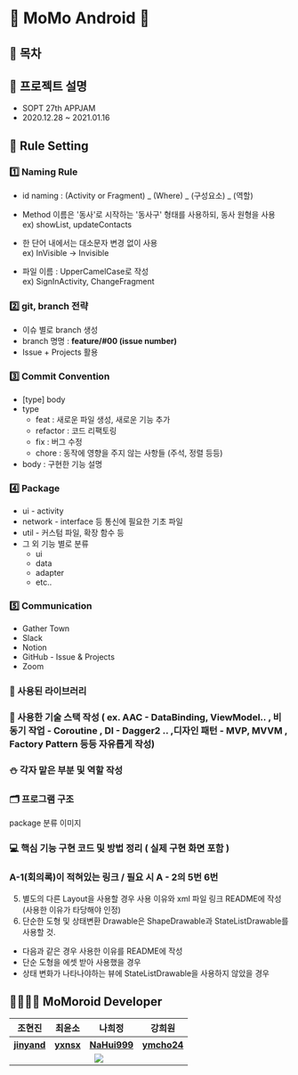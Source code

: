 # 💙 MoMo Android 💙

## 🌼 목차

## 🎁 프로젝트 설명
* SOPT 27th APPJAM
* 2020.12.28 ~ 2021.01.16

## 🍰 Rule Setting

### 1️⃣ Naming Rule
- id naming : (Activity or Fragment) _ (Where) _ (구성요소) _ (역할)

- Method 이름은 '동사'로 시작하는 '동사구' 형태를 사용하되, 동사 원형을 사용  
ex) showList, updateContacts
- 한 단어 내에서는 대소문자 변경 없이 사용  
ex) InVisible → Invisible
- 파일 이름 : UpperCamelCase로 작성  
ex) SignInActivity, ChangeFragment

### 2️⃣ git, branch 전략
* 이슈 별로 branch 생성 
* branch 명명 : **feature/#00 (issue number)**
* Issue + Projects 활용

### 3️⃣ Commit Convention
- [type] body
- type
    - feat : 새로운 파일 생성, 새로운 기능 추가
    - refactor : 코드 리팩토링
    - fix : 버그 수정
    - chore : 동작에 영향을 주지 않는 사항들 (주석, 정렬 등등)
- body : 구현한 기능 설명
    
### 4️⃣ Package
- ui - activity
- network - interface 등 통신에 필요한 기초 파일
- util - 커스텀 파일, 확장 함수 등
- 그 외 기능 별로 분류
    - ui
    - data
    - adapter
    - etc..

### 5️⃣ Communication
* Gather Town
* Slack
* Notion
* GitHub - Issue & Projects
* Zoom

### 🎄 사용된 라이브러리

### 🎅 사용한 기술 스택 작성 ( ex. AAC - DataBinding, ViewModel.. ,  비동기 작업 - Coroutine , DI - Dagger2 .. ,디자인 패턴 - MVP, MVVM , Factory Pattern 등등 자유롭게 작성)

### ⛄ 각자 맡은 부분 및 역할 작성

### 🗂 프로그램 구조
package 분류 이미지
    
### 💻 핵심 기능 구현 코드 및 방법 정리 ( 실제 구현 화면 포함 )

### A-1(회의록)이 적혀있는 링크 /  필요 시 A - 2의 5번 6번
5. 별도의 다른 Layout을 사용할 경우 사용 이유와  xml 파일 링크 README에 작성    (사용한 이유가 타당해야 인정)  
6. 단순한 도형 및 상태변환 Drawable은 ShapeDrawable과 StateListDrawable를 사용할 것.  
- 다음과 같은 경우 사용한 이유를 README에 작성  
- 단순 도형을 에셋 받아 사용했을 경우  
- 상태 변화가 나타나야하는 뷰에 StateListDrawable을 사용하지 않았을 경우

## 👩‍👩‍👧‍👧 MoMoroid Developer
<table style="text-align: center;">
  <tr>
    <th>조현진</th>
    <th>최윤소</th>
    <th>나희정</th>
    <th>강희원</th>
  </tr>
  <tr>
    <th><a href="https://github.com/jinyand">jinyand</a></th>
    <th><a href="https://github.com/yxnsx">yxnsx</a></th>
    <th><a href="https://github.com/NaHui999">NaHui999</a></th>
    <th><a href="https://github.com/ymcho24">ymcho24</a></th>
  </tr>
  <tr>
    <td colspan="4"><img src="https://user-images.githubusercontent.com/38918396/103541742-33e12a00-4edf-11eb-8dab-42c246256d5f.png" /></td>
  </tr>
</table>
